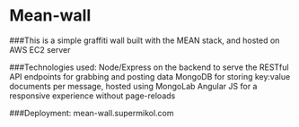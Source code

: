 # Mean-wall

###This is a simple graffiti wall built with the MEAN stack, and hosted on AWS EC2 server

###Technologies used:
Node/Express on the backend to serve the RESTful API endpoints for grabbing and posting data
MongoDB for storing key:value documents per message, hosted using MongoLab
Angular JS for a responsive experience without page-reloads

###Deployment: mean-wall.supermikol.com
